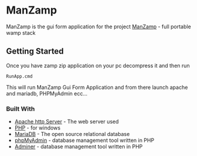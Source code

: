 # ManZamp

ManZamp is the gui form application for the project [ManZamp](https://sourceforge.net/projects/manzamp/) - full portable wamp stack

## Getting Started

Once you have zamp zip application on your pc decompress it and then run 

```
RunApp.cmd
```

This will run ManZamp Gui Form Application and from there launch apache and mariadb, PHPMyAdmin ecc...


### Built With
* [Apache http Server](https://httpd.apache.org/) - The web server used
* [PHP](https://windows.php.net/) - for windows
* [MariaDB](https://mariadb.org/) - The open source relational database
* [phpMyAdmin](https://www.phpmyadmin.net/) - database management tool written in PHP
* [Adminer](https://www.adminer.org/) - database management tool written in PHP
